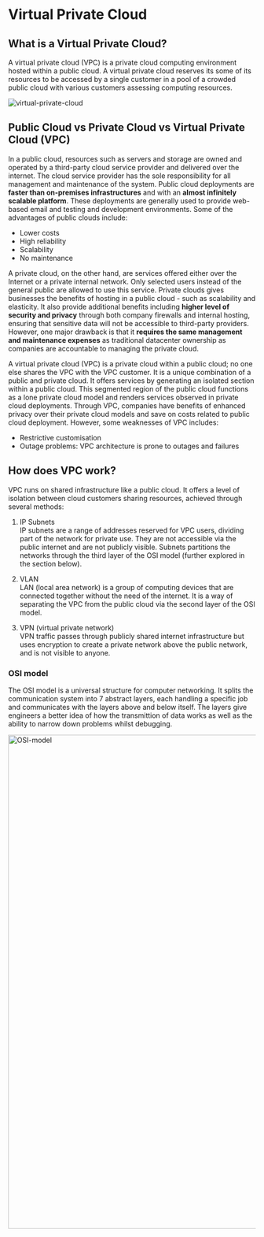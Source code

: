 # Virtual Private Cloud

## What is a Virtual Private Cloud?
A virtual private cloud (VPC) is a private cloud computing environment hosted within a public cloud. A virtual private cloud reserves its some of its resources to be accessed by a single customer in a pool of a crowded public cloud with various customers assessing computing resources. 

![virtual-private-cloud](https://github.com/yiwei-chay/networking-notes/assets/146081571/f985e0df-df1f-493a-920b-7e722fae6165)

## Public Cloud vs Private Cloud vs Virtual Private Cloud (VPC)
In a public cloud, resources such as servers and storage are owned and operated by a third-party cloud service provider and delivered over the internet. The cloud service provider has the sole responsibility for all management and maintenance of the system. Public cloud deployments are **faster than on-premises infrastructures** and with an **almost infinitely scalable platform**. These deployments are generally used to provide web-based email and testing and development environments. Some of the advantages of public clouds include:
- Lower costs
- High reliability
- Scalability
- No maintenance

A private cloud, on the other hand, are services offered either over the Internet or a private internal network. Only selected users instead of the general public are allowed to use this service. Private clouds gives businesses the benefits of hosting in a public cloud - such as scalability and elasticity. It also provide additional benefits including **higher level of security and privacy** through both company firewalls and internal hosting, ensuring that sensitive data will not be accessible to third-party providers. However, one major drawback is that it **requires the same management and maintenance expenses** as traditional datacenter ownership as companies are accountable to managing the private cloud. 

A virtual private cloud (VPC) is a private cloud within a public cloud; no one else shares the VPC with the VPC customer. It is a unique combination of a public and private cloud. It offers services by generating an isolated section within a public cloud. This segmented region of the public cloud functions as a lone private cloud model and renders services observed in private cloud deployments. Through VPC, companies have benefits of enhanced privacy over their private cloud models and save on costs related to public cloud deployment. However, some weaknesses of VPC includes:
- Restrictive customisation
- Outage problems: VPC architecture is prone to outages and failures

## How does VPC work?
VPC runs on shared infrastructure like a public cloud. It offers a level of isolation between cloud customers sharing resources, achieved through several methods:
1. IP Subnets  
IP subnets are a range of addresses reserved for VPC users, dividing part of the network for private use. They are not accessible via the public internet and are not publicly visible. Subnets partitions the networks through the third layer of the OSI model (further explored in the section below).

2. VLAN  
LAN (local area network) is a group of computing devices that are connected together without the need of the internet. It is a way of separating the VPC from the public cloud via the second layer of the OSI model.

3. VPN (virtual private network)  
VPN traffic passes through publicly shared internet infrastructure but uses encryption to create a private network above the public network, and is not visible to anyone.

### OSI model
The OSI model is a universal structure for computer networking. It splits the communication system into 7 abstract layers, each handling a specific job and communicates with the layers above and below itself. The layers give engineers a better idea of how the transmittion of data works as well as the ability to narrow down problems whilst debugging. 

<img width="1003" alt="OSI-model" src="https://github.com/yiwei-chay/networking-notes/assets/146081571/f8fdbdee-97a5-48e9-a0a0-1c7054b6ca59">


